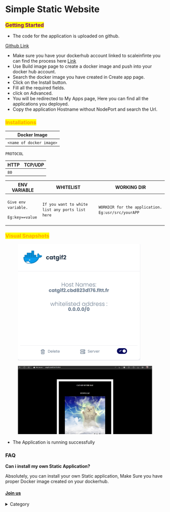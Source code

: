 # Simple Static Website

### <mark style="color:purple;">Getting Started</mark>

* The code for the application is uploaded on github.

[Github Link](https://github.com/younesfakallah/catgifFront)

* Make sure you have your dockerhub account linked to scaleinfinte you can find the process here [Link](https://docs.scaleinfinite.fr/getting-started/docker-account)
* Use Build image page to create a docker image and push into your docker hub account.
* Search the docker image you have created in Create app page.
* Click on the Install button.
* Fill all the required fields.
* click on Advanced.
* You will be redirected to My Apps page, Here you can find all the applications you deployed.
* Copy the application Hostname without NodePort and search the Url.

### <mark style="color:orange;">Installations</mark>

| Docker Image             |
| ------------------------ |
| `<name of docker image>` |

`PROTOCOL`

| HTTP | TCP/UDP |
| ---- | ------- |
| `80` |         |

| ENV VARIABLE                                                            | WHITELIST                                       | WORKING DIR                                       |
| ----------------------------------------------------------------------- | ----------------------------------------------- | ------------------------------------------------- |
| <p><code>Give env variable.</code></p><p><code>Eg:key==value</code></p> | `If you want to white list any ports list here` | `WORKDIR for the application. Eg:usr/src/yourAPP` |



### <mark style="color:orange;">Visual Snapshots</mark>&#x20;

<figure><img src="../../.gitbook/assets/my-apps (2).png" alt=""><figcaption></figcaption></figure>

<figure><img src="../../.gitbook/assets/app_running.png" alt=""><figcaption></figcaption></figure>

* The Application is running successfully

### FAQ

**Can i install my own Static Application?**

Absolutely, you can install your own Static application, Make Sure you have proper Docker image created on your dockerhub.

#### [Join us](https://app.slack.com/client/T04QS32JX6E/C04QKEWE146)&#x20;

<details>

<summary>Category</summary>

Kubernetes, cloud computing, DevOps, cloud services, hosting platform, container orchestration, cloud infrastructure, cloud deployment, cloud management, cloud technology, cloud solutions&#x20;

</details>
